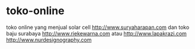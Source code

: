 # toko-online
toko online yang menjual solar cell http://www.suryaharapan.com dan toko baju surabaya http://www.riekewarna.com atau http://www.lapakrazi.com http://www.nurdesignography.com
